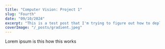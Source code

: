 ```yaml
---
title: "Computer Vision: Project 1"
slug: "Fourth"
date: "09/10/2024"
excerpt: "This is a test post that I'm trying to figure out how to deploy before actually creating the site"
coverImage: "/_posts/gradient.jpeg"
---
```

Lorem ipsum is this how this works
